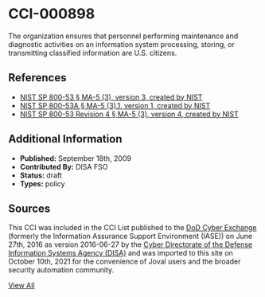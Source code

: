 # CCI-000898

The organization ensures that personnel performing maintenance and diagnostic activities on an information system processing, storing, or transmitting classified information are U.S. citizens.

## References ##

* [NIST SP 800-53 § MA-5 (3), version 3, created by NIST](http://csrc.nist.gov/publications/PubsSPs.html)
* [NIST SP 800-53A § MA-5 (3).1, version 1, created by NIST](http://csrc.nist.gov/publications/PubsSPs.html)
* [NIST SP 800-53 Revision 4 § MA-5 (3), version 4, created by NIST](http://csrc.nist.gov/publications/PubsSPs.html)


## Additional Information ##

* **Published:** September 18th, 2009
* **Contributed By:** DISA FSO
* **Status:** draft
* **Types:** policy

## Sources ##

This CCI was included in the CCI List published to the [DoD Cyber Exchange](https://public.cyber.mil/stigs/cci/)
(formerly the Information Assurance Support Environment (IASE)) on June 27th, 2016 as version
2016-06-27 by the [Cyber Directorate of the Defense Information Systems Agency (DISA)](https://public.cyber.mil/about-cyber/)
and was imported to this site on October 10th, 2021 for the convenience of Joval users and the broader
security automation community.

[View All](../README.md)
